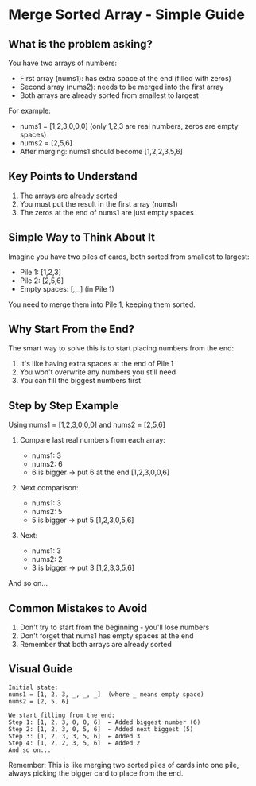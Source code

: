 # Merge Sorted Array - Simple Guide

## What is the problem asking?
You have two arrays of numbers:
- First array (nums1): has extra space at the end (filled with zeros)
- Second array (nums2): needs to be merged into the first array
- Both arrays are already sorted from smallest to largest

For example:
- nums1 = [1,2,3,0,0,0] (only 1,2,3 are real numbers, zeros are empty spaces)
- nums2 = [2,5,6]
- After merging: nums1 should become [1,2,2,3,5,6]

## Key Points to Understand
1. The arrays are already sorted
2. You must put the result in the first array (nums1)
3. The zeros at the end of nums1 are just empty spaces

## Simple Way to Think About It
Imagine you have two piles of cards, both sorted from smallest to largest:
- Pile 1: [1,2,3]
- Pile 2: [2,5,6]
- Empty spaces: [_,_,_] (in Pile 1)

You need to merge them into Pile 1, keeping them sorted.

## Why Start From the End?
The smart way to solve this is to start placing numbers from the end:
1. It's like having extra spaces at the end of Pile 1
2. You won't overwrite any numbers you still need
3. You can fill the biggest numbers first

## Step by Step Example
Using nums1 = [1,2,3,0,0,0] and nums2 = [2,5,6]

1. Compare last real numbers from each array:
   - nums1: 3
   - nums2: 6
   - 6 is bigger → put 6 at the end
   [1,2,3,0,0,6]

2. Next comparison:
   - nums1: 3
   - nums2: 5
   - 5 is bigger → put 5
   [1,2,3,0,5,6]

3. Next:
   - nums1: 3
   - nums2: 2
   - 3 is bigger → put 3
   [1,2,3,3,5,6]

And so on...

## Common Mistakes to Avoid
1. Don't try to start from the beginning - you'll lose numbers
2. Don't forget that nums1 has empty spaces at the end
3. Remember that both arrays are already sorted

## Visual Guide
```
Initial state:
nums1 = [1, 2, 3, _, _, _]  (where _ means empty space)
nums2 = [2, 5, 6]

We start filling from the end:
Step 1: [1, 2, 3, 0, 0, 6]  ← Added biggest number (6)
Step 2: [1, 2, 3, 0, 5, 6]  ← Added next biggest (5)
Step 3: [1, 2, 3, 3, 5, 6]  ← Added 3
Step 4: [1, 2, 2, 3, 5, 6]  ← Added 2
And so on...
```

Remember: This is like merging two sorted piles of cards into one pile, always picking the bigger card to place from the end.